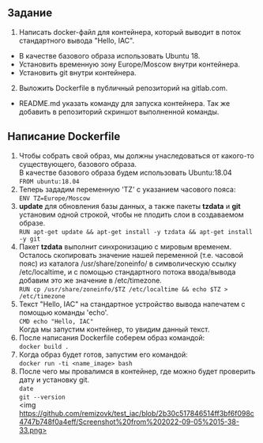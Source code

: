 ## Задание  
1. Написать docker-файл для контейнера, который выводит в поток стандартного вывода "Hello, IAC".  
- В качестве базового образа использовать Ubuntu 18.  
- Установить временную зону Europe/Moscow внутри контейнера.  
- Установить git внутри контейнера.  

2. Выложить Dockerfile в публичный репозиторий на gitlab.com.  
- README.md указать команду для запуска контейнера. Так же добавить в репозиторий скриншот выполненной команды.  
## Написание Dockerfile 
1. Чтобы собрать свой образ, мы должны унаследоваться от какого-то существующего, базового  образа.  
В качестве базового образа будем использовать Ubuntu:18.04  
`FROM ubuntu:18.04`  
2. Теперь зададим переменную 'TZ' с указанием часового пояса:  
`ENV TZ=Europe/Moscow`  
3. **update** для обновления базы данных, а также пакеты **tzdata** и **git** установим одной строкой, чтобы не плодить слои в создаваемом образе.  
`RUN apt-get update && apt-get install -y tzdata && apt-get install -y git` 
4. Пакет **tzdata** выполнит синхронизацию с мировым временем. Осталось скопировать значение нашей переменной (т.е. часовой пояс) из каталога /usr/share/zoneinfo/ в символическую ссылку /etc/localtime, и с помощью стандартного потока ввода/вывода добавим это же значение в /etc/timezone.  
`RUN cp /usr/share/zoneinfo/$TZ /etc/localtime && echo $TZ > /etc/timezone`   
5. Текст "Hello, IAC" на стандартное устройство вывода напечатем с помощью команды 'echo'.  
`CMD echo "Hello, IAC"`  
Когда мы запустим контейнер, то увидим данный текст.  
6. После написания Dockerfile соберем образ командой:  
`docker build .`  
7. Когда образ будет готов, запустим его командой:  
`docker run -ti <name_image> bash`  
8. После чего мы провалимся в контейнер, где можно будет проверить дату и установку git.  
`date`  
`git --version`  
<img https://github.com/remizovk/test_iac/blob/2b30c517846514ff3bf6f098c4747b748f0a4eff/Screenshot%20from%202022-09-05%2015-38-33.png>
